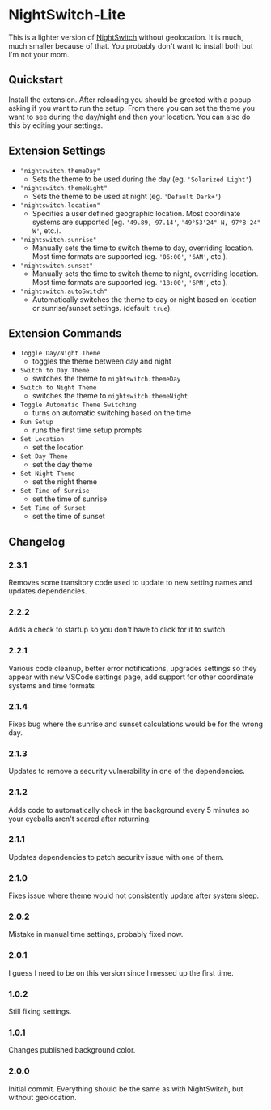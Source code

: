 # NightSwitch-Lite

This is a lighter version of [NightSwitch](https://marketplace.visualstudio.com/items?itemName=gharveymn.nightswitch) without geolocation. It is much, much smaller because of that. You probably don't want to install both but I'm not your mom.

## Quickstart

Install the extension. After reloading you should be greeted with a popup asking if you want to run the setup. From there you can set the theme you want to see during the day/night and then your location. You can also do this by editing your settings.

## Extension Settings

- `"nightswitch.themeDay"`
  - Sets the theme to be used during the day (eg. `'Solarized Light'`)
- `"nightswitch.themeNight"`
  - Sets the theme to be used at night (eg. `'Default Dark+'`)
- `"nightswitch.location"`
  - Specifies a user defined geographic location. Most coordinate systems are supported (eg. `'49.89,-97.14'`, `'49°53'24" N, 97°8'24" W'`, etc.).
- `"nightswitch.sunrise"`
  - Manually sets the time to switch theme to day, overriding location. Most time formats are supported (eg. `'06:00'`, `'6AM'`, etc.).
- `"nightswitch.sunset"`
  - Manually sets the time to switch theme to night, overriding location. Most time formats are supported  (eg. `'18:00'`, `'6PM'`, etc.).
- `"nightswitch.autoSwitch"`
  - Automatically switches the theme to day or night based on location or sunrise/sunset settings. (default: `true`).

## Extension Commands

- `Toggle Day/Night Theme`
  - toggles the theme between day and night
- `Switch to Day Theme`
  - switches the theme to `nightswitch.themeDay`
- `Switch to Night Theme`
  - switches the theme to `nightswitch.themeNight`
- `Toggle Automatic Theme Switching`
  - turns on automatic switching based on the time
- `Run Setup`
  - runs the first time setup prompts
- `Set Location`
  - set the location
- `Set Day Theme`
  - set the day theme
- `Set Night Theme`
  - set the night theme
- `Set Time of Sunrise`
  - set the time of sunrise
- `Set Time of Sunset`
  - set the time of sunset

## Changelog

### 2.3.1

Removes some transitory code used to update to new setting names and updates dependencies.

### 2.2.2

Adds a check to startup so you don't have to click for it to switch

### 2.2.1

Various code cleanup, better error notifications, upgrades settings so they appear with new VSCode settings page, add support for other coordinate systems and time formats

### 2.1.4

Fixes bug where the sunrise and sunset calculations would be for the wrong day.

### 2.1.3

Updates to remove a security vulnerability in one of the dependencies.

### 2.1.2

Adds code to automatically check in the background every 5 minutes so your eyeballs aren't seared after returning.

### 2.1.1

Updates dependencies to patch security issue with one of them.

### 2.1.0

Fixes issue where theme would not consistently update after system sleep.

### 2.0.2

Mistake in manual time settings, probably fixed now.

### 2.0.1

I guess I need to be on this version since I messed up the first time.

### 1.0.2

Still fixing settings.

### 1.0.1

Changes published background color.

### 2.0.0

Initial commit. Everything should be the same as with NightSwitch, but without geolocation.